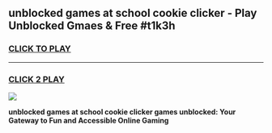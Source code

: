
## unblocked games at school cookie clicker - Play Unblocked Gmaes & Free #t1k3h
<h3>
<a href="https://premium.freeplayer.one?title=unblocked_games_at_school_cookie_clicker&ref=03M">CLICK TO PLAY</a></h3>
<hr>

<h3>
<a href="https://premium.freeplayer.one?title=unblocked_games_at_school_cookie_clicker&ref=03M">CLICK 2 PLAY</a>
  
</h3>

<a href="https://premium.freeplayer.one?title=unblocked_games_at_school_cookie_clicker&ref=03M"><img src="https://clearcache.store/games.png"></a>


**unblocked games at school cookie clicker games unblocked: Your Gateway to Fun and Accessible Online Gaming**
